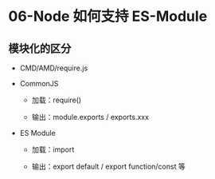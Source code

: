 # 06-Node 如何支持 ES-Module

## 模块化的区分

- CMD/AMD/require.js

- CommonJS

  - 加载：require()

  - 输出：module.exports / exports.xxx

- ES Module

  - 加载：import

  - 输出：export default / export function/const 等
